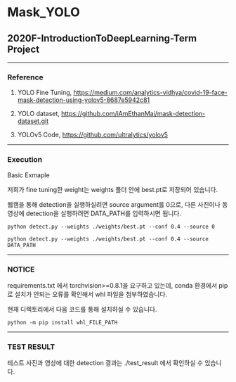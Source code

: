# Mask_YOLO
## 2020F-IntroductionToDeepLearning-Term Project

---
### Reference

1. YOLO Fine Tuning, https://medium.com/analytics-vidhya/covid-19-face-mask-detection-using-yolov5-8687e5942c81

1. YOLO dataset, https://github.com/iAmEthanMai/mask-detection-dataset.git

1. YOLOv5 Code, https://github.com/ultralytics/yolov5
---
### Execution

Basic Exmaple

저희가 fine tuning한 weight는 weights 폴더 안에 best.pt로 저장되어 있습니다.

웹캠을 통해 detection을 실행하실려면 source argument를 0으로, 다른 사진이나 동영상에 detection을 실행하려면 DATA_PATH를 입력하시면 됩니다.

    python detect.py --weights ./weights/best.pt --conf 0.4 --source 0
    
    python detect.py --weights ./weights/best.pt --conf 0.4 --source DATA_PATH

---
### NOTICE

requirements.txt 에서 torchvision>=0.8.1을 요구하고 있는데, conda 환경에서 pip로 설치가 안되는 오류를 확인해서 whl 파일을 첨부하였습니다.

현재 디렉토리에서 다음 코드를 통해 설치하실 수 있습니다.

    python -m pip install whl_FILE_PATH
    
---
### TEST RESULT

테스트 사진과 영상에 대한 detection 결과는 ./test_result 에서 확인하실 수 있습니다.
